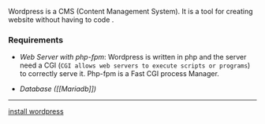 
Wordpress is a CMS (Content Management System). It is a tool for creating website without having to code .


### Requirements

- *Web Server with php-fpm*:
		Wordpress is written in php and the server need a CGI (`CGI allows web servers to execute scripts or programs`) to correctly serve it. Php-fpm is a Fast CGI process Manager.

-  *Database ([[Mariadb]])*


--------------

[install wordpress](https://www.digitalocean.com/community/tutorials/install-wordpress-on-ubuntu)